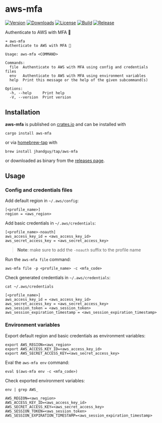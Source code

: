 # aws-mfa

[![Version](https://img.shields.io/crates/v/aws-mfa)](https://crates.io/crates/aws-mfa)
[![Downloads](https://img.shields.io/crates/d/aws-mfa)](https://crates.io/crates/aws-mfa)
[![License](https://img.shields.io/crates/l/aws-mfa)](LICENSE)
[![Build](https://img.shields.io/github/actions/workflow/status/jhandguy/aws-mfa/ci.yaml)](https://github.com/jhandguy/aws-mfa/actions/workflows/ci.yaml)
[![Release](https://img.shields.io/github/actions/workflow/status/jhandguy/aws-mfa/cd.yaml?label=release)](https://github.com/jhandguy/aws-mfa/actions/workflows/cd.yaml)

Authenticate to AWS with MFA 🔐

```shell
➜ aws-mfa
Authenticate to AWS with MFA 🔐

Usage: aws-mfa <COMMAND>

Commands:
  file  Authenticate to AWS with MFA using config and credentials files
  env   Authenticate to AWS with MFA using environment variables
  help  Print this message or the help of the given subcommand(s)

Options:
  -h, --help     Print help
  -V, --version  Print version
```

## Installation

**aws-mfa** is published on [crates.io](https://crates.io/crates/aws-mfa) and can be installed with

```shell
cargo install aws-mfa
```

or via [homebrew-tap](https://github.com/jhandguy/homebrew-tap) with

```shell
brew install jhandguy/tap/aws-mfa
```

or downloaded as binary from the [releases page](https://github.com/jhandguy/aws-mfa/releases).

## Usage

### Config and credentials files

Add default region in `~/.aws/config`:
```text
[<profile_name>]
region = <aws_region>
```

Add basic credentials in `~/.aws/credentials`:

```text
[<profile_name>-noauth]
aws_access_key_id = <aws_access_key_id>
aws_secret_access_key = <aws_secret_access_key>
```

> **Note**: make sure to add the `-noauth` suffix to the profile name

Run the `aws-mfa file` command:
```shell
aws-mfa file -p <profile_name> -c <mfa_code>
```

Check generated credentials in `~/.aws/credentials`:
```shell
cat ~/.aws/credentials
```
```text
[<profile_name>]
aws_access_key_id = <aws_access_key_id>
aws_secret_access_key = <aws_secret_access_key>
aws_session_token = <aws_session_token>
aws_session_expiration_timestamp = <aws_session_expiration_timestamp>
```

### Environment variables

Export default region and basic credentials as environment variables:

```shell
export AWS_REGION=<aws_region>
export AWS_ACCESS_KEY_ID=<aws_access_key_id>
export AWS_SECRET_ACCESS_KEY=<aws_secret_access_key>
```

Eval the `aws-mfa env` command:
```shell
eval $(aws-mfa env -c <mfa_code>)
```

Check exported environment variables:
```shell
env | grep AWS_
```
```text
AWS_REGION=<aws_region>
AWS_ACCESS_KEY_ID=<aws_access_key_id>
AWS_SECRET_ACCESS_KEY=<aws_secret_access_key>
AWS_SESSION_TOKEN=<aws_session_token>
AWS_SESSION_EXPIRATION_TIMESTAMP=<aws_session_expiration_timestamp>
```
